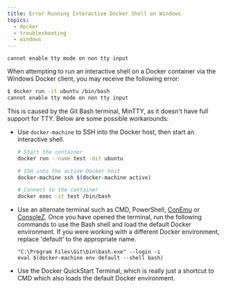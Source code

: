 ```yaml
---
title: Error Running Interactive Docker Shell on Windows
topics:
  - docker
  - troubleshooting
  - windows
---
```


`cannot enable tty mode on non tty input`

When attempting to run an interactive shell on a Docker container via the Windows
Docker client, you may receive the following error:

```bash
$ docker run -it ubuntu /bin/bash
cannot enable tty mode on non tty input
```

This is caused by the Git Bash terminal, MinTTY, as it doesn't have full support for TTY.
Below are some possible workarounds:

* Use `docker-machine` to SSH into the Docker host, then start an interactive shell.

    ```bash
    # Start the container
    docker run --name test -dit ubuntu

    # SSH into the active Docker host
    docker-machine ssh $(docker-machine active)

    # Connect to the container
    docker exec -it test /bin/bash
    ```
* Use an alternate terminal such as CMD, PowerShell, [ConEmu][conemu] or [ConsoleZ][consolez].
  Once you have opened the terminal, run the following commands to use the Bash
  shell and load the default Docker environment. If you were working with a
  different Docker environment, replace 'default' to the appropriate name.

    ```
    "C:\Program Files\Git\bin\bash.exe" --login -i
    eval $(docker-machine env default --shell bash)
    ```
* Use the Docker QuickStart Terminal, which is really just a shortcut to CMD
  which also loads the default Docker environment.

[run-shell-docs]: https://docs.docker.com/articles/basics/#running-an-interactive-shell
[conemu]: https://conemu.github.io/
[consolez]: https://github.com/cbucher/console/wiki
